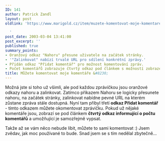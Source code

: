 ```yaml
---
ID: 141
author: Patrick Zandl
layout: post
oldlink: 'https://www.marigold.cz/item/muzete-komentovat-moje-komentare

  '
post_date: 2003-03-04 13:41:00
post_excerpt: ''
published: true
summary_points:
- Oranžový odkaz "Nahoru" přesune uživatele na začátek stránky.
- '"Zalinkovat" nabízí trvalé URL pro sdílení konkrétní zprávy.'
- Přidán odkaz "Přidat komentář" pro možnost komentování zpráv.
- Počet komentářů zobrazuje čtvrtý odkaz pod článkem s možností zobrazení.
title: Můžete komentovat moje komentáře &#8230;
---
```


<p>
Možná jste si toho už všimli, ale pod každou zprávičkou jsou oranžové odkazy nahoru a zalinkovat. Zatímco příkazem Nahoru se logicky přesunete nahoru, na začátek stránky, zalinkovat nabídne pevné URL na kterém zůstane zpráva stále dostupná. Nyní tam přibyl třetí <STRONG>odkaz Přidat komentář</STRONG> - tímto odkazem můžete okomentovat zprávičku. Pokud už nějaké komentáře jsou, zobrazí se pod článkem <STRONG>čtvrtý odkaz informující o počtu komentářů</STRONG> a umožňující je samozřejmě vypsat. </p>

<p>
Takže až se vám něco nebude líbit, můžete to sami komentovat :) Jsem zvědav, jak moc používané to bude. Snad jsem se s tím nedělal zbytečně...</p>